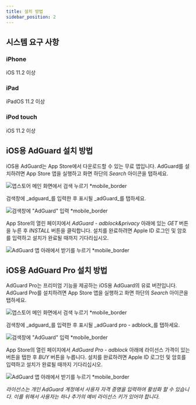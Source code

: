 ```yaml
---
title: 설치 방법
sidebar_position: 2
---
```


## 시스템 요구 사항

### iPhone

iOS 11.2 이상

### iPad

iPadOS 11.2 이상

### iPod touch

iOS 11.2 이상

## iOS용 AdGuard 설치 방법

iOS용 AdGuard는 App Store에서 다운로드할 수 있는 무료 앱입니다. AdGuard를 설치하려면 App Store 앱을 실행하고 화면 하단의 _Search_ 아이콘을 탭하세요.

![앱스토어 메인 화면에서 검색 누르기 *mobile_border](https://cdn.adtidy.org/public/Adguard/kb/installation/iOS/en/1.png)

검색창에 _adguard_를 입력한 후 표시될 _adGuard_를 탭하세요.

![검색창에 "AdGuard" 입력 *mobile_border](https://cdn.adtidy.org/public/Adguard/kb/installation/iOS/en/2.png)

App Store의 열린 페이지에서 _AdGuard - adblock&privacy_ 아래에 있는 _GET_ 버튼을 누른 후 _INSTALL_ 버튼을 클릭합니다. 설치를 완료하려면 Apple ID 로그인 및 암호를 입력하고 설치가 완료될 때까지 기다리십시오.

![AdGuard 앱 아래에서 받기를 누르기 *mobile_border](https://cdn.adtidy.org/public/Adguard/kb/installation/iOS/en/3.png)

## iOS용 AdGuard Pro 설치 방법

AdGuard Pro는 프리미엄 기능을 제공하는 iOS용 AdGuard의 유료 버전입니다. AdGuard Pro를 설치하려면 App Store 앱을 실행하고 화면 하단의 _Search_ 아이콘을 탭하세요.

![앱스토어 메인 화면에서 검색 누르기 *mobile_border](https://cdn.adtidy.org/public/Adguard/kb/installation/iOS/en/1.png)

검색창에 _adguard_를 입력한 후 표시될 _adGuard pro - adblock_를 탭하세요.

![검색창에 "AdGuard" 입력 *mobile_border](https://cdn.adtidy.org/public/Adguard/kb/installation/iOS/en/2.png)

App Store의 열린 페이지에서 _AdGuard Pro - adblock_ 아래에 라이선스 가격이 있는 버튼을 탭한 후 _BUY_ 버튼을 누릅니다. 설치를 완료하려면 Apple ID 로그인 및 암호를 입력하고 설치가 완료될 때까지 기다리십시오.

![AdGuard 앱 아래에서 받기를 누르기 *mobile_border](https://cdn.adtidy.org/public/Adguard/kb/installation/iOS/en/3.png)

*라이선스는 개인 AdGuard 계정에서 사용자 자격 증명을 입력하여 활성화 할 수 있습니다. 이를 위해서 사용자는 하나 추가의 예비 라이선스 키가 있어야 합니다.*